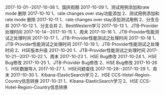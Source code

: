 2017-10-01--2017-10-08
1、国庆假期
2017-10-09
1、测试用例添加和rate mode 删除
2017-10-10
1、rate changes over stay功能添加
2、测试用例添加和rate mode 删除
2017-10-11
1、rate changes over stay添加测试用例
2、分支合并
2017-10-12
1、分支合并
2、BestWestern学习
2017-10-13
1、JTB-Provider处理时间
2017-10-14--2017-10-15
1、周末
2017-10-16
1、JTB-Provider性能测试之处理时间
2017-10-17
1、JTB-Provider性能测试之处理时间
2017-10-18
1、JTB-Provider性能测试之处理时间
2017-10-19
1、JTB-Provider性能测试之处理时间
2、HSE版本升级
2017-10-20
1、JTB-Provider性能测试之处理时间
2017-10-21--2017-10-22
1、周末
2017-10-23
1、HSE Bug修改
2017-10-24
1、HSE Bug修改
2017-10-25
1、JTB-Provider Bug修改
2、HSE Bug修改
2017-10-26
1、HSE数据导入
2017-10-27
1、HSE问题查找
2017-10-28--2017-10-29
1、周末
2017-10-30
1、Kibana-ElasticSearch学习
2、HSE CCS-Hotel-Region-Country信息转换
2017-10-31
1、Kibana-ElasticSearch学习
2、HSE CCS-Hotel-Region-Country信息转换